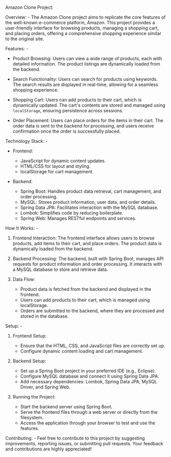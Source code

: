 Amazon Clone Project:
 
Overview: -
    The Amazon Clone project aims to replicate the core features of the well-known e-commerce platform, Amazon. This project provides a user-friendly interface for browsing products, managing a shopping cart, and placing orders, offering a comprehensive shopping experience similar to the original site.

Features: - 
 
  - Product Browsing: Users can view a wide range of products, each with detailed information. The product listings are dynamically loaded from the backend.
    
  - Search Functionality: Users can search for products using keywords. The search results are displayed in real-time, allowing for a seamless shopping experience.
    
  - Shopping Cart: Users can add products to their cart, which is dynamically updated. The cart's contents are stored and managed using `localStorage`, ensuring persistence across sessions.
    
  - Order Placement: Users can place orders for the items in their cart. The order data is sent to the backend for processing, and users receive confirmation once the order is successfully placed.

Technology Stack: -

  - Frontend: 
    - JavaScript for dynamic content updates.
    - HTML/CSS for layout and styling.
    - localStorage for cart management.
  
  - Backend: 
    - Spring Boot: Handles product data retrieval, cart management, and order processing.
    - MySQL: Stores product information, user data, and order details.
    - Spring Data JPA: Facilitates interaction with the MySQL database.
    - Lombok: Simplifies code by reducing boilerplate.
    - Spring Web: Manages RESTful endpoints and services.

How It Works: -

  1. Frontend Interaction: The frontend interface allows users to browse products, add items to their cart, and place orders. The product data is dynamically loaded from the backend.
  
  2. Backend Processing: The backend, built with Spring Boot, manages API requests for product information and order processing. It interacts with a MySQL database to store and retrieve data.
  
  3. Data Flow:
     - Product data is fetched from the backend and displayed in the frontend.
     - Users can add products to their cart, which is managed using localStorage.
     - Orders are submitted to the backend, where they are processed and stored in the database.
  
Setup: -

  1. Frontend Setup:
     - Ensure that the HTML, CSS, and JavaScript files are correctly set up.
     - Configure dynamic content loading and cart management.
  
  2. Backend Setup:
     - Set up a Spring Boot project in your preferred IDE (e.g., Eclipse).
     - Configure MySQL database and connect it using Spring Data JPA.
     - Add necessary dependencies: Lombok, Spring Data JPA, MySQL Driver, and Spring Web.
  
  3. Running the Project:
     - Start the backend server using Spring Boot.
     - Serve the frontend files through a web server or directly from the filesystem.
     - Access the application through your browser to test and use the features.
  
Contributing: -
    Feel free to contribute to this project by suggesting improvements, reporting issues, or submitting pull requests. Your feedback and contributions are highly appreciated!
